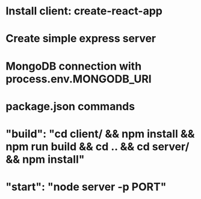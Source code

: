 # Install client: create-react-app
# Create simple express server
# MongoDB connection with process.env.MONGODB_URI
# package.json commands
# "build": "cd client/ && npm install && npm run build && cd .. && cd server/ && npm install"
# "start": "node server -p PORT"

 
